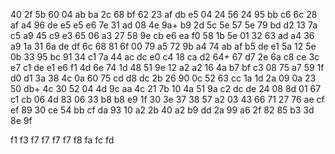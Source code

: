40
2f  5b
60
04	ab  ba
2c
68  bf
62
23	af	db	e5
04
24	56
24
95  bb	c6
6c
28	af
a4
96	de	e5	e5  e6
7e
31  ad
08
4e  9a+	b9
2d
5c  5e
57
5e	79	bd	d2
13
7a  c5
a9
45	c9	e3
65
06  a3
27
58	9e	cb	e6	ea	f0
58
1b	5e
01
32	63  ad
a4
36	a9
1a
31	6a	de	df
6c
68  81
6f
00	79	a5
72
9b	a4
74
ab	af	b5	de  e1
5a
12  5e
0b
33	95	bc
91
34  c1
7a
44	ac  dc  e0
c4
18	ca
d2
64+ 67  d7
2e
6a  c8
ce
3c	e7  c1	de  e1  e6	f1
4d
6e  74
1d
48	51  9e
12
a2	a2
16
4a  b7	bf	c3
08
75  a7
59
1f	d0	d1
3a
38	4c
0a
60	75	cd	d8	dc
2b
26  90
0c
52	63	cc
1a
1d  2a
09
0a	23	50  db+
4c
30	52
04
4d	9c	aa
4c
21	7b
10
4a	51	9a	c2	dc  de
24
08  8d
01
67  c1	cb
06
4d  83
06
33	b8	b8	e9
1f
30  3e
37
38	57	a2
03
43  66
71
27  76  ae	cf	ef
89
30	ce
54
bb	cf  da
93
10	a2
2b
40	a2	b9	dd
2a
99  a6
2f
82	85  b3
3d
8e	9f

f1
f3
f7  f7  f7	f7
f8
fa
fc
fd
